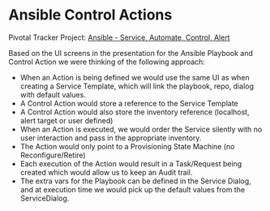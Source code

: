 #  Ansible Control Actions

Pivotal Tracker Project: [Ansible - Service, Automate, Control, Alert](https://www.pivotaltracker.com/n/projects/1937537)

Based on the UI screens in the presentation for the Ansible Playbook and Control Action we were thinking of the following approach:

- When an Action is being defined we would use the same UI as when creating a Service Template, which will link the playbook, repo, dialog with default values.
- A Control Action would store a reference to the Service Template
- A Control Action would also store the inventory reference (localhost, alert target or user defined)
- When an Action is executed, we would order the Service silently with no user interaction and pass in the appropriate inventory.
- The Action would only point to a Provisioning State Machine (no Reconfigure/Retire)
- Each execution of the Action would result in a Task/Request being created which would allow us to keep an Audit trail.
- The extra vars for the Playbook can be defined in the Service Dialog, and at execution time we would pick up the default values from the ServiceDialog.
